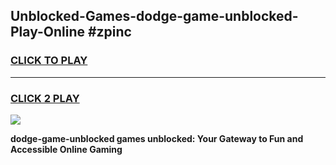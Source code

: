 
## Unblocked-Games-dodge-game-unblocked-Play-Online #zpinc
<h3>
<a href="https://news.freeplayer.one?title=dodge-game-unblocked&ref=3">CLICK TO PLAY</a></h3>
<hr>

<h3>
<a href="https://news.freeplayer.one?title=dodge-game-unblocked&ref=3">CLICK 2 PLAY</a>
  
</h3>

<a href="https://news.freeplayer.one?title=dodge-game-unblocked&ref=3"><img src="https://clearcache.store/games.png"></a>


**dodge-game-unblocked games unblocked: Your Gateway to Fun and Accessible Online Gaming**
